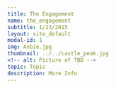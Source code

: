 ```yaml
---
title: The Engagement
name: the_engagement
subtitle: 1/23/2015
layout: site_default
modal-id: 1
img: Anbie.jpg
thumbnail: ../../castle_peak.jpg
<!-- alt: Picture of TBD -->
topic: Topic
description: More Info
---
```

